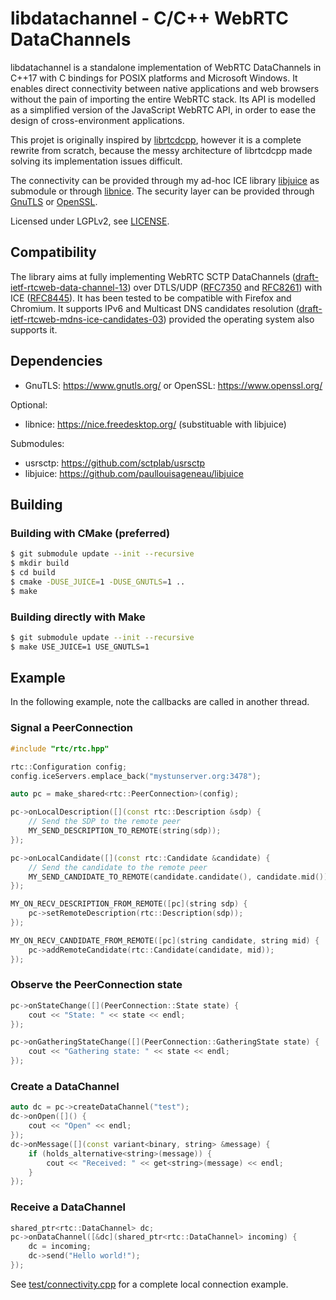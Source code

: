 # libdatachannel - C/C++ WebRTC DataChannels

libdatachannel is a standalone implementation of WebRTC DataChannels in C++17 with C bindings for POSIX platforms and Microsoft Windows. It enables direct connectivity between native applications and web browsers without the pain of importing the entire WebRTC stack. Its API is modelled as a simplified version of the JavaScript WebRTC API, in order to ease the design of cross-environment applications.

This projet is originally inspired by [librtcdcpp](https://github.com/chadnickbok/librtcdcpp), however it is a complete rewrite from scratch, because the messy architecture of librtcdcpp made solving its implementation issues difficult.

The connectivity can be provided through my ad-hoc ICE library [libjuice](https://github.com/paullouisageneau/libjuice) as submodule or through [libnice](https://github.com/libnice/libnice). The security layer can be provided through [GnuTLS](https://www.gnutls.org/) or [OpenSSL](https://www.openssl.org/).

Licensed under LGPLv2, see [LICENSE](https://github.com/paullouisageneau/libdatachannel/blob/master/LICENSE).

## Compatibility

The library aims at fully implementing WebRTC SCTP DataChannels ([draft-ietf-rtcweb-data-channel-13](https://tools.ietf.org/html/draft-ietf-rtcweb-data-channel-13)) over DTLS/UDP ([RFC7350](https://tools.ietf.org/html/rfc7350) and [RFC8261](https://tools.ietf.org/html/rfc8261)) with ICE ([RFC8445](https://tools.ietf.org/html/rfc8445)). It has been tested to be compatible with Firefox and Chromium. It supports IPv6 and Multicast DNS candidates resolution ([draft-ietf-rtcweb-mdns-ice-candidates-03](https://tools.ietf.org/html/draft-ietf-rtcweb-mdns-ice-candidates-03)) provided the operating system also supports it.

## Dependencies

- GnuTLS: https://www.gnutls.org/ or OpenSSL: https://www.openssl.org/

Optional:
- libnice: https://nice.freedesktop.org/ (substituable with libjuice)

Submodules:
- usrsctp: https://github.com/sctplab/usrsctp
- libjuice: https://github.com/paullouisageneau/libjuice

## Building
### Building with CMake (preferred)

```bash
$ git submodule update --init --recursive
$ mkdir build
$ cd build
$ cmake -DUSE_JUICE=1 -DUSE_GNUTLS=1 ..
$ make
```

### Building directly with Make

```bash
$ git submodule update --init --recursive
$ make USE_JUICE=1 USE_GNUTLS=1
```

## Example

In the following example, note the callbacks are called in another thread.

### Signal a PeerConnection

```cpp
#include "rtc/rtc.hpp"
```

```cpp
rtc::Configuration config;
config.iceServers.emplace_back("mystunserver.org:3478");

auto pc = make_shared<rtc::PeerConnection>(config);

pc->onLocalDescription([](const rtc::Description &sdp) {
    // Send the SDP to the remote peer
    MY_SEND_DESCRIPTION_TO_REMOTE(string(sdp));
});

pc->onLocalCandidate([](const rtc::Candidate &candidate) {
    // Send the candidate to the remote peer
    MY_SEND_CANDIDATE_TO_REMOTE(candidate.candidate(), candidate.mid());
});

MY_ON_RECV_DESCRIPTION_FROM_REMOTE([pc](string sdp) {
    pc->setRemoteDescription(rtc::Description(sdp));
});

MY_ON_RECV_CANDIDATE_FROM_REMOTE([pc](string candidate, string mid) {
    pc->addRemoteCandidate(rtc::Candidate(candidate, mid));
});
```

### Observe the PeerConnection state

```cpp
pc->onStateChange([](PeerConnection::State state) {
    cout << "State: " << state << endl;
});

pc->onGatheringStateChange([](PeerConnection::GatheringState state) {
    cout << "Gathering state: " << state << endl;
});

```

### Create a DataChannel

```cpp
auto dc = pc->createDataChannel("test");
dc->onOpen([]() {
    cout << "Open" << endl;
});
dc->onMessage([](const variant<binary, string> &message) {
    if (holds_alternative<string>(message)) {
        cout << "Received: " << get<string>(message) << endl;
    }
});
```

### Receive a DataChannel

```cpp
shared_ptr<rtc::DataChannel> dc;
pc->onDataChannel([&dc](shared_ptr<rtc::DataChannel> incoming) {
    dc = incoming;
    dc->send("Hello world!");
});

```

See [test/connectivity.cpp](https://github.com/paullouisageneau/libdatachannel/blob/master/test/connectivity.cpp) for a complete local connection example.

